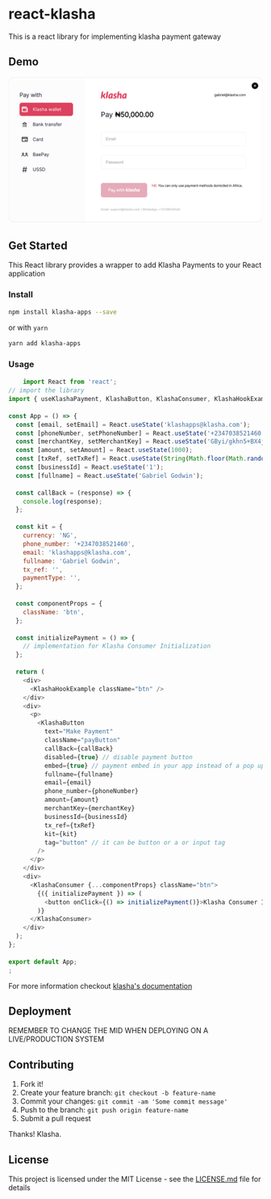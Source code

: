 <!-- @format -->

# react-klasha

This is a react library for implementing klasha payment gateway

## Demo

![Demo](App.png?raw=true 'Demo Image')

## Get Started

This React library provides a wrapper to add Klasha Payments to your React application

### Install

```sh
npm install klasha-apps --save
```

or with `yarn`

```sh
yarn add klasha-apps
```

### Usage

```javascript
    import React from 'react';
// import the library
import { useKlashaPayment, KlashaButton, KlashaConsumer, KlashaHookExample } from 'react-klasha';

const App = () => {
  const [email, setEmail] = React.useState('klashapps@klasha.com');
  const [phoneNumber, setPhoneNumber] = React.useState('+2347038521460');
  const [merchantKey, setMerchantKey] = React.useState('GByi/gkhn5+BX4j6uI0lR7HCVo2NvTsVAQhyPko/uK4=');
  const [amount, setAmount] = React.useState(1000);
  const [txRef, setTxRef] = React.useState(String(Math.floor(Math.random() * 1000000000) + 1));
  const [businessId] = React.useState('1');
  const [fullname] = React.useState('Gabriel Godwin');

  const callBack = (response) => {
    console.log(response);
  };

  const kit = {
    currency: 'NG',
    phone_number: '+2347038521460',
    email: 'klashapps@klasha.com',
    fullname: 'Gabriel Godwin',
    tx_ref: '',
    paymentType: '',
  };

  const componentProps = {
    className: 'btn',
  };

  const initializePayment = () => {
    // implementation for Klasha Consumer Initialization
  };

  return (
    <div>
      <KlashaHookExample className="btn" />
    </div>
    <div>
      <p>
        <KlashaButton
          text="Make Payment"
          className="payButton"
          callBack={callBack}
          disabled={true} // disable payment button
          embed={true} // payment embed in your app instead of a pop up
          fullname={fullname}
          email={email}
          phone_number={phoneNumber}
          amount={amount}
          merchantKey={merchantKey}
          businessId={businessId}
          tx_ref={txRef}
          kit={kit}
          tag="button" // it can be button or a or input tag
        />
      </p>
    </div>
    <div>
      <KlashaConsumer {...componentProps} className="btn">
        {({ initializePayment }) => (
          <button onClick={() => initializePayment()}>Klasha Consumer Implementation</button>
        )}
      </KlashaConsumer>
    </div>
  );
};

export default App;
;
```

For more information checkout [klasha's documentation](https://documenter.getpostman.com/view/8963555/TzJoFgHh)

## Deployment

REMEMBER TO CHANGE THE MID WHEN DEPLOYING ON A LIVE/PRODUCTION SYSTEM

## Contributing

1. Fork it!
2. Create your feature branch: `git checkout -b feature-name`
3. Commit your changes: `git commit -am 'Some commit message'`
4. Push to the branch: `git push origin feature-name`
5. Submit a pull request

Thanks!
Klasha.

## License

This project is licensed under the MIT License - see the [LICENSE.md](LICENSE.md) file for details
